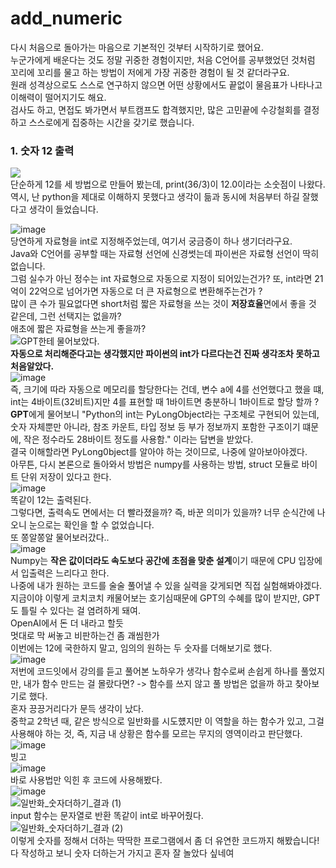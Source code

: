 # add_numeric
다시 처음으로 돌아가는 마음으로 기본적인 것부터 시작하기로 했어요.<br>
누군가에게 배운다는 것도 정말 귀중한 경험이지만, 처음 C언어를 공부했었던 것처럼 꼬리에 꼬리를 물고 하는 방법이 저에게 가장 귀중한 경험이 될 것 같더라구요.<br>
원래 성격상으로도 스스로 연구하지 않으면 어떤 상황에서도 끝없이 물음표가 나타나고 이해력이 떨어지기도 해요.<br>
검사도 하고, 면접도 봐가면서 부트캠프도 합격했지만, 많은 고민끝에 수강철회를 결정하고 스스로에게 집중하는 시간을 갖기로 했습니다.<br>

### 1. 숫자 12 출력
![](https://github.com/user-attachments/assets/0b5840e0-f1ad-45a5-a876-ba0c7d6f04d0)<br>
단순하게 12를 세 방법으로 만들어 봤는데, print(36/3)이 12.0이라는 소숫점이 나왔다.<br>
역시, 난 python을 제대로 이해하지 못했다고 생각이 듦과 동시에 처음부터 하길 잘했다고 생각이 들었습니다.<br>

![image](https://github.com/user-attachments/assets/5e5fcfca-1134-4dad-9386-11ce56d14277)<br>
당연하게 자료형을 int로 지정해주었는데, 여기서 궁금증이 하나 생기더라구요.<br>
Java와 C언어를 공부할 때는 자료형 선언에 신경썻는데 파이썬은 자료형 선언이 딱히 없습니다.<br>
그럼 실수가 아닌 정수는 int 자료형으로 자동으로 지정이 되어있는건가? 또, int라면 21억이 22억으로 넘어가면 자동으로 더 큰 자료형으로 변환해주는건가 ?<br>
많이 큰 수가 필요없다면 short처럼 짧은 자료형을 쓰는 것이 **저장효율**면에서 좋을 것 같은데, 그런 선택지는 없을까?<br>
애초에 짧은 자료형을 쓰는게 좋을까? <br>
![GPT한테 물어보았다.](https://github.com/user-attachments/assets/acc2056f-6db0-42ae-9f30-f22098fdcfd5)<br>
**자동으로 처리해준다고는 생각했지만 파이썬의 int가 다르다는건 진짜 생각조차 못하고 처음알았다.<br>**
![image](https://github.com/user-attachments/assets/d1476d83-ac6b-4408-a21a-22eab1376183)<br>
즉, 크기에 따라 자동으로 메모리를 할당한다는 건데, 변수 a에 4를 선언했다고 했을 떄, int는 4바이트(32비트)지만 4를 표현할 때 1바이트면 충분하니 1바이트로 할당 할까 ? <br>
**GPT**에게 물어보니 "Python의 int는 PyLongObject라는 구조체로 구현되어 있는데, 숫자 자체뿐만 아니라, 참조 카운트, 타입 정보 등 부가 정보까지 포함한 구조이기 떄문에, 작은 정수라도 28바이트 정도를 사용함." 이라는 답변을 받았다.<br>
결국 이해할라면 PyLong0bject를 알아야 하는 것이므로, 나중에 알아보아야겠다.<br>
아무튼, 다시 본론으로 돌아와서 방법은 numpy를 사용하는 방법, struct 모듈로 바이트 단위 저장이 있다고 한다.<br>
![image](https://github.com/user-attachments/assets/06b0a232-eab0-4b57-b487-c1f106404f1d)<br>
똑같이 12는 출력된다.<br>
그렇다면, 출력속도 면에서는 더 빨라졌을까? 즉, 바꾼 의미가 있을까? 너무 순식간에 나오니 눈으로는 확인을 할 수 없었습니다.<br>
또 쫑알쫑알 물어보러갔다..<br>
![image](https://github.com/user-attachments/assets/631d7962-dd64-47f6-9815-ca06680c36fb)<br>
Numpy는 **작은 값이더라도 속도보다 공간에 초점을 맞춘 설계**이기 때문에 CPU 입장에서 입출력은 느리다고 한다.<br>
나중에 내가 원하는 코드를 술술 풀어낼 수 있을 실력을 갖게되면 직접 실험해봐야겠다.<br>
지금이야 이렇게 코치코치 캐물어보는 호기심때문에 GPT의 수혜를 많이 받지만, GPT도 틀릴 수 있다는 걸 염려하게 돼여.<br>
OpenAI에서 돈 더 내라고 할듯 <br>
멋대로 막 써놓고 비판하는건 좀 괘씸한가 <br>
이번에는 12에 국한하지 말고, 임의의 원하는 두 숫자를 더해보기로 했다.<br>
![image](https://github.com/user-attachments/assets/f20864a5-e390-4773-af4b-923d3ce3295d)<br>
저번에 코드잇에서 강의를 듣고 풀어본 노하우가 생각나 함수로써 손쉽게 하나를 풀었지만, 내가 함수 만드는 걸 몰랐다면? -> 함수를 쓰지 않고 풀 방법은 없을까 하고 찾아보기로 했다.<br>
혼자 끙끙거리다가 문득 생각이 났다.<br>
중학교 2학년 때, 같은 방식으로 일반화를 시도헀지만 이 역할을 하는 함수가 있고, 그걸 사용해야 하는 것, 즉, 지금 내 상황은 함수를 모르는 무지의 영역이라고 판단했다. <br>
![image](https://github.com/user-attachments/assets/543dccb2-17ec-4310-ab48-30440d743e06)<br> 빙고<br>
![image](https://github.com/user-attachments/assets/f4ab8cb4-6385-41e7-8bda-bdeffde7bab2)<br>
바로 사용법만 익힌 후 코드에 사용해봤다.<br>
![image](https://github.com/user-attachments/assets/262cba00-f924-4dc0-a2ff-00b2b9c5c667)<br>
![일반화_숫자더하기_결과 (1)](https://github.com/user-attachments/assets/f0ed7b05-fe2d-4709-a484-670145be9ae8)<br>
input 함수는 문자열로 반환 똑같이 int로 바꾸어줬다.<br>
![일반화_숫자더하기_결과 (2)](https://github.com/user-attachments/assets/151d3294-5e72-4dc6-87b8-378d1f75d9e9)<br>
이렇게 숫자를 정해서 더하는 딱딱한 프로그램에서 좀 더 유연한 코드까지 해봤습니다! <br>
다 작성하고 보니 숫자 더하는거 가지고 혼자 잘 놀았다 싶네여<br>
